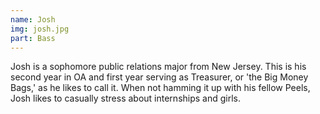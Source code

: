 ```yaml
---
name: Josh
img: josh.jpg
part: Bass
---
```

Josh is a sophomore public relations major from New Jersey. This is his second year in OA and first year serving as Treasurer, or 'the Big Money Bags,' as he likes to call it. When not hamming it up with his fellow Peels, Josh likes to casually stress about internships and girls.
